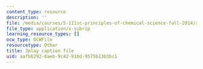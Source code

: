 ```yaml
---
content_type: resource
description: ''
file: /media/courses/5-111sc-principles-of-chemical-science-fall-2014/aafb62928aeb9c4291bd9575b13b3bc1_pn1cxuBmhtI.srt
file_type: application/x-subrip
learning_resource_types: []
ocw_type: OCWFile
resourcetype: Other
title: 3play caption file
uid: aafb6292-8aeb-9c42-91bd-9575b13b3bc1
---
```

